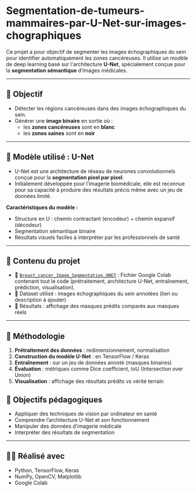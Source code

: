 # Segmentation-de-tumeurs-mammaires-par-U-Net-sur-images-chographiques
Ce projet a pour objectif de segmenter les images échographiques du sein pour identifier automatiquement les zones cancéreuses. Il utilise un modèle de deep learning basé sur l'architecture **U-Net**, spécialement conçue pour la **segmentation sémantique** d’images médicales.

---

## 📌 Objectif

- Détecter les régions cancéreuses dans des images échographiques du sein.
- Générer une **image binaire** en sortie où :
  - les **zones cancéreuses** sont en **blanc**
  - les **zones saines** sont en **noir**

---

## 🧠 Modèle utilisé : U-Net

- U-Net est une architecture de réseau de neurones convolutionnels conçue pour la **segmentation pixel par pixel**.
- Initialement développée pour l’imagerie biomédicale, elle est reconnue pour sa capacité à produire des résultats précis même avec un jeu de données limité.

**Caractéristiques du modèle :**
- Structure en U : chemin contractant (encodeur) + chemin expansif (décodeur)
- Segmentation sémantique binaire
- Résultats visuels faciles à interpréter par les professionnels de santé

---

## 📁 Contenu du projet

- 📓 [`Breast_cancer_Image_Segmentation_UNET`](https://colab.research.google.com/drive/1w84ilROPSIVFHxhhV7WII4YCajN5WylN#scrollTo=10ea04cc-70ad-4312-b00d-993e8a19b6b2) : Fichier Google Colab contenant tout le code (prétraitement, architecture U-Net, entraînement, prédiction, visualisation).
- 📄 Dataset utilisé : images échographiques du sein annotées (lien ou description à ajouter)
- 📸 Résultats : affichage des masques prédits comparés aux masques réels

---

## 🧪 Méthodologie

1. **Prétraitement des données** : redimensionnement, normalisation
2. **Construction du modèle U-Net** : en TensorFlow / Keras
3. **Entraînement** : sur un jeu de données annoté (masques binaires)
4. **Évaluation** : métriques comme Dice coefficient, IoU (Intersection over Union)
5. **Visualisation** : affichage des résultats prédits vs vérité terrain


## 🎯 Objectifs pédagogiques

- Appliquer des techniques de vision par ordinateur en santé
- Comprendre l’architecture U-Net et son fonctionnement
- Manipuler des données d’imagerie médicale
- Interpréter des résultats de segmentation

---

## 🧑‍💻 Réalisé avec

- Python, TensorFlow, Keras
- NumPy, OpenCV, Matplotlib
- Google Colab
